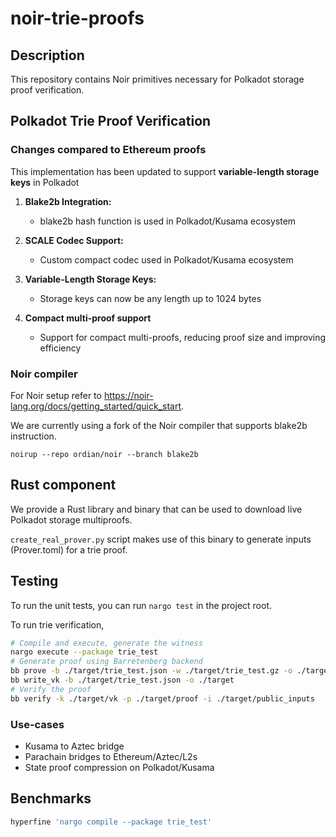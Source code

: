 # noir-trie-proofs

## Description

This repository contains Noir primitives necessary for Polkadot storage proof verification.

## Polkadot Trie Proof Verification

### Changes compared to Ethereum proofs

This implementation has been updated to support **variable-length storage keys** in Polkadot

1. **Blake2b Integration:**
   - blake2b hash function is used in Polkadot/Kusama ecosystem

2. **SCALE Codec Support:**
   - Custom compact codec used in Polkadot/Kusama ecosystem

3. **Variable-Length Storage Keys:**
   - Storage keys can now be any length up to 1024 bytes

4. **Compact multi-proof support**
   - Support for compact multi-proofs, reducing proof size and improving efficiency

### Noir compiler

For Noir setup refer to https://noir-lang.org/docs/getting_started/quick_start.

We are currently using a fork of the Noir compiler that supports blake2b instruction.

```
noirup --repo ordian/noir --branch blake2b
```

## Rust component

We provide a Rust library and binary that can be used to download live Polkadot storage multiproofs.

`create_real_prover.py` script makes use of this binary to generate inputs (Prover.toml) for a trie proof.

## Testing

To run the unit tests, you can run `nargo test` in the project root.

To run trie verification,

```bash
# Compile and execute, generate the witness
nargo execute --package trie_test
# Generate proof using Barretenberg backend
bb prove -b ./target/trie_test.json -w ./target/trie_test.gz -o ./target
bb write_vk -b ./target/trie_test.json -o ./target
# Verify the proof
bb verify -k ./target/vk -p ./target/proof -i ./target/public_inputs
```

### Use-cases

- Kusama to Aztec bridge
- Parachain bridges to Ethereum/Aztec/L2s
- State proof compression on Polkadot/Kusama

## Benchmarks

```bash
hyperfine 'nargo compile --package trie_test'
```
